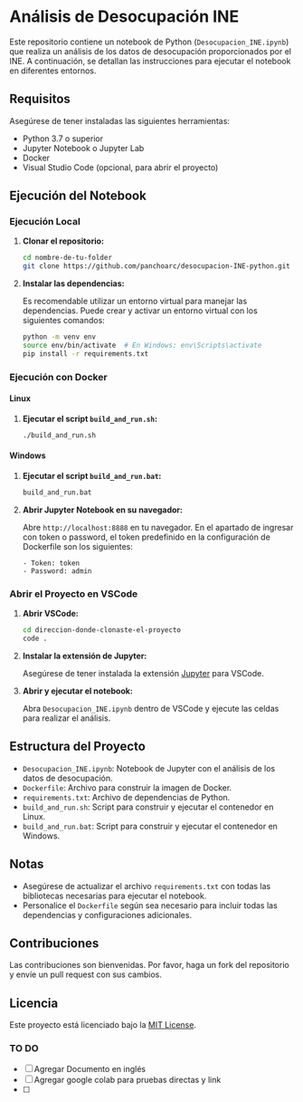 # Análisis de Desocupación INE

Este repositorio contiene un notebook de Python (`Desocupacion_INE.ipynb`) que realiza un análisis de los datos de desocupación proporcionados por el INE. A continuación, se detallan las instrucciones para ejecutar el notebook en diferentes entornos.

## Requisitos

Asegúrese de tener instaladas las siguientes herramientas:

- Python 3.7 o superior
- Jupyter Notebook o Jupyter Lab
- Docker
- Visual Studio Code (opcional, para abrir el proyecto)

## Ejecución del Notebook

### Ejecución Local

1. **Clonar el repositorio:**

    ```bash
    cd nombre-de-tu-folder
    git clone https://github.com/panchoarc/desocupacion-INE-python.git
    ```

2. **Instalar las dependencias:**

    Es recomendable utilizar un entorno virtual para manejar las dependencias. Puede crear y activar un entorno virtual con los siguientes comandos:

    ```bash
    python -m venv env
    source env/bin/activate  # En Windows: env\Scripts\activate
    pip install -r requirements.txt
    ```

### Ejecución con Docker

#### Linux

1. **Ejecutar el script `build_and_run.sh`:**

    ```bash
    ./build_and_run.sh
    ```

#### Windows

1. **Ejecutar el script `build_and_run.bat`:**

    ```bat
    build_and_run.bat
    ```

2. **Abrir Jupyter Notebook en su navegador:**

    Abre `http://localhost:8888` en tu navegador. En el apartado de ingresar con token o password, el token predefinido en la configuración de Dockerfile son los siguientes:

    ```plaintext
    - Token: token
    - Password: admin
    ```

### Abrir el Proyecto en VSCode

1. **Abrir VSCode:**

    ```bash
    cd direccion-donde-clonaste-el-proyecto
    code .
    ```

2. **Instalar la extensión de Jupyter:**

    Asegúrese de tener instalada la extensión [Jupyter](https://marketplace.visualstudio.com/items?itemName=ms-toolsai.jupyter) para VSCode.

3. **Abrir y ejecutar el notebook:**

    Abra `Desocupacion_INE.ipynb` dentro de VSCode y ejecute las celdas para realizar el análisis.

## Estructura del Proyecto

- `Desocupacion_INE.ipynb`: Notebook de Jupyter con el análisis de los datos de desocupación.
- `Dockerfile`: Archivo para construir la imagen de Docker.
- `requirements.txt`: Archivo de dependencias de Python.
- `build_and_run.sh`: Script para construir y ejecutar el contenedor en Linux.
- `build_and_run.bat`: Script para construir y ejecutar el contenedor en Windows.

## Notas

- Asegúrese de actualizar el archivo `requirements.txt` con todas las bibliotecas necesarias para ejecutar el notebook.
- Personalice el `Dockerfile` según sea necesario para incluir todas las dependencias y configuraciones adicionales.

## Contribuciones

Las contribuciones son bienvenidas. Por favor, haga un fork del repositorio y envíe un pull request con sus cambios.

## Licencia

Este proyecto está licenciado bajo la [MIT License](LICENSE).



### TO DO
- [ ] Agregar Documento en inglés
- [ ] Agregar google colab para pruebas directas y link
- [ ]  
